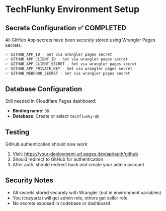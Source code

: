 # TechFlunky Environment Setup

## Secrets Configuration ✅ COMPLETED

All GitHub App secrets have been securely stored using Wrangler Pages secrets:

```bash
✅ GITHUB_APP_ID - Set via wrangler pages secret
✅ GITHUB_APP_CLIENT_ID - Set via wrangler pages secret
✅ GITHUB_APP_CLIENT_SECRET - Set via wrangler pages secret
✅ GITHUB_APP_PRIVATE_KEY - Set via wrangler pages secret
✅ GITHUB_WEBHOOK_SECRET - Set via wrangler pages secret
```

## Database Configuration

Still needed in Cloudflare Pages dashboard:
- **Binding name**: `DB`
- **Database**: Create or select `techflunky-db`

## Testing

GitHub authentication should now work:
1. Visit: https://your-deployment-url.pages.dev/api/auth/github
2. Should redirect to GitHub for authentication
3. After auth, should redirect back and create your admin account

## Security Notes

- All secrets stored securely with Wrangler (not in environment variables)
- You (cozyartz) will get admin role, others get seller role
- No secrets exposed in codebase or dashboard